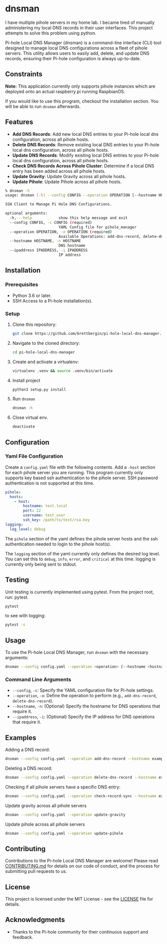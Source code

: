 # dnsman

I have multiple pihole servers in my home lab. I became tired of manually administering my local DNS records in their user interfaces. This project attempts to solve this problem using python.

Pi-hole Local DNS Manager (dnsman) is a command-line interface (CLI) tool designed to manage local DNS configurations across a fleet of pihole servers. This utility allows users to easily add, delete, and update DNS records, ensuring their Pi-hole configuration is always up-to-date.

## Constraints
**Note:** This application currently only supports pihole instances which are deployed onto an actual raspberry pi running RaspbianOS.

If you would like to use this program, checkout the installation section. You will be able to run `dnsman` afterwards.

## Features
- **Add DNS Records**: Add new local DNS entries to your Pi-hole local dns configuration, across all pihole hosts.
- **Delete DNS Records**: Remove existing local DNS entries to your Pi-hole local dns configuration, across all pihole hosts.
- **Update DNS Records**: Modify existing local DNS entries to your Pi-hole local dns configuration, across all pihole hosts.
- **Check DNS Records Across Pihole Cluster**: Determine if a local DNS entry has been added across all pihole hosts.
- **Update Gravity**: Update Gravity across all pihole hosts.
- **Update Pihole**: Update Pihole across all pihole hosts.

```bash
% dnsman -h
usage: dnsman [-h] --config CONFIG --operation OPERATION [--hostname HOSTNAME] [--ipaddress IPADDRESS]

SSH Client to Manage Pi Hole DNS Configurations.

optional arguments:
  -h, --help            show this help message and exit
  --config CONFIG, -c CONFIG (required)
                        YAML Config file for pihole_manager
  --operation OPERATION, -o OPERATION (required)
                        Available Operations: add-dns-record, delete-dns-record, update-pihole, update-gravity, check-record-sync
  --hostname HOSTNAME, -n HOSTNAME
                        DNS hostname
  --ipaddress IPADDRESS, -i IPADDRESS
                        IP address
```
## Installation

### Prerequisites

- Python 3.6 or later.
- SSH Access to a Pi-hole installation(s).

### Setup

1. Clone this repository:
   ```bash
   git clone https://github.com/brettbergin/pi-hole-local-dns-manager.git
   ```
2. Navigate to the cloned directory:
   ```bash
   cd pi-hole-local-dns-manager
   ```
3. Create and activate a virtualenv:
   ```bash
   virtualenv .venv && source .venv/bin/activate
   ```
4. Install project
   ```bash
   python3 setup.py install
   ```
5. Run `dnsman`
   ``` bash
   dnsman -h
   ```
6. Close virtual env.
   ```bash
   deactivate
   ```

## Configuration

### Yaml File Configuration
Create a `config.yaml` file with the following contents. Add a `-host` section for each pihole server you are running. This program currently only supports key based ssh authentication to the pihole server. SSH password authentication is not supported at this time.
```yaml
pihole:
  hosts:
    - host:
        hostname: test.local
        port: 22
        username: test_user
        ssh_key: /path/to/test/rsa.key
logging:
  log_level: debug
```

The `pihole` section of the yaml defines the pihole server hosts and the ssh authentication needed to login to the pihole host(s).

The `logging` section of the yaml currently only defines the desired log level. You can set this to `debug`, `info`, `error`, and `critical` at this time. logging is currently only being sent to stdout.

## Testing
Unit testing is currently implemented using pytest. From the project root, run: pytest.
```bash
pytest
```
to see with logging:
```bash
pytest -s
```

## Usage
To use the Pi-hole Local DNS Manager, run `dnsman` with the necessary arguments:

```bash
dnsman --config config.yaml --operation <operation> [--hostname <hostname>] [--ipaddress <ip_address>]
```

### Command Line Arguments

- `--config`, `-c`: Specify the YAML configuration file for Pi-hole settings.
- `--operation`, `-o`: Define the operation to perform (e.g., `add-dns-record`, `delete-dns-record`).
- `--hostname`, `-n`: (Optional) Specify the hostname for DNS operations that require it.
- `--ipaddress`, `-i`: (Optional) Specify the IP address for DNS operations that require it.

## Examples

Adding a DNS record:

```bash
dnsman --config config.yaml --operation add-dns-record --hostname example.com --ipaddress 192.168.1.100
```
Deleting a DNS record:

```bash
dnsman --config config.yaml --operation delete-dns-record --hostname example.com --ipaddress 192.168.1.100
```
Checking if all pihole servers have a specific DNS entry:
```bash
dnsman --config config.yaml --operation check-record-sync --hostname example.com --ipaddress 192.168.1.100
```
Update gravity across all pihole servers
```bash
dnsman --config config.yaml --operation update-gravity
```
Update pihole across all pihole servers
```bash
dnsman --config config.yaml --operation update-pihole
```

## Contributing

Contributions to the Pi-hole Local DNS Manager are welcome! Please read [CONTRIBUTING.md](CONTRIBUTING.md) for details on our code of conduct, and the process for submitting pull requests to us.

## License

This project is licensed under the MIT License - see the [LICENSE](LICENSE) file for details.

## Acknowledgments

- Thanks to the Pi-hole community for their continuous support and feedback.
